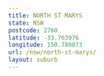 ```yaml
---
title: NORTH ST MARYS
state: NSW
postcode: 2760
latitude: -33.763976
longitude: 150.780073
url: /nsw/north-st-marys/
layout: suburb
---
```

